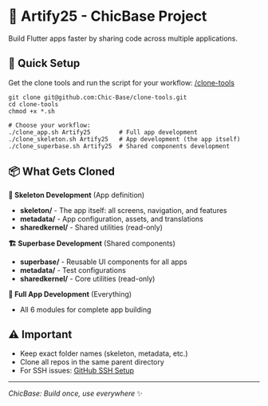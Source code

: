# 🚀 Artify25 - ChicBase Project

Build Flutter apps faster by sharing code across multiple applications.

## 🎯 Quick Setup

Get the clone tools and run the script for your workflow: [/clone-tools](/clone-tools/)

```
git clone git@github.com:Chic-Base/clone-tools.git
cd clone-tools
chmod +x *.sh

# Choose your workflow:
./clone_app.sh Artify25        # Full app development
./clone_skeleton.sh Artify25   # App development (the app itself)
./clone_superbase.sh Artify25  # Shared components development
```

## 📦 What Gets Cloned

**🎨 Skeleton Development** (App definition)
- **skeleton/** - The app itself: all screens, navigation, and features
- **metadata/** - App configuration, assets, and translations
- **sharedkernel/** - Shared utilities (read-only)

**🏗️ Superbase Development** (Shared components)
- **superbase/** - Reusable UI components for all apps
- **metadata/** - Test configurations
- **sharedkernel/** - Core utilities (read-only)

**🚀 Full App Development** (Everything)
- All 6 modules for complete app building

## ⚠️ Important

- Keep exact folder names (skeleton, metadata, etc.)
- Clone all repos in the same parent directory
- For SSH issues: [GitHub SSH Setup](https://docs.github.com/en/authentication/connecting-to-github-with-ssh)

---

*ChicBase: Build once, use everywhere* ✨
